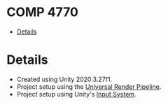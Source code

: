 ﻿# COMP 4770

- [Details](#details 'Details')

# Details

- Created using Unity 2020.3.27f1.
- Project setup using the [Universal Render Pipeline](https://unity.com/srp/universal-render-pipeline "Universal Render Pipeline").
- Project setup using Unity's [Input System](https://docs.unity3d.com/Packages/com.unity.inputsystem@1.1/manual/index.html "Input System").